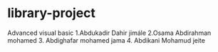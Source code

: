 # library-project
Advanced visual basic 
1.Abdukadir Dahir jimále
2.Osama Abdirahman mohamed 
3. Abdighafar mohamed jama
4. Abdikani Mohamud jeite
